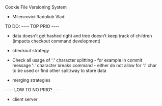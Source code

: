 Cookie File Versioning System
- Milencovici Radoliub Vlad

TO DO:
---- TOP PRIO ----
- data doesn't get hashed right and tree doesn't keep track of children (impacts checkout command development)
- checkout strategy

- <BUG> Check all usage of ':' character splitting
        - for example in commit message ':' character breaks command
        - either do not allow for ':' char to be used or find other split/way to store data
- merging strategies

---- LOW TO NO PRIO? ----
- client server
